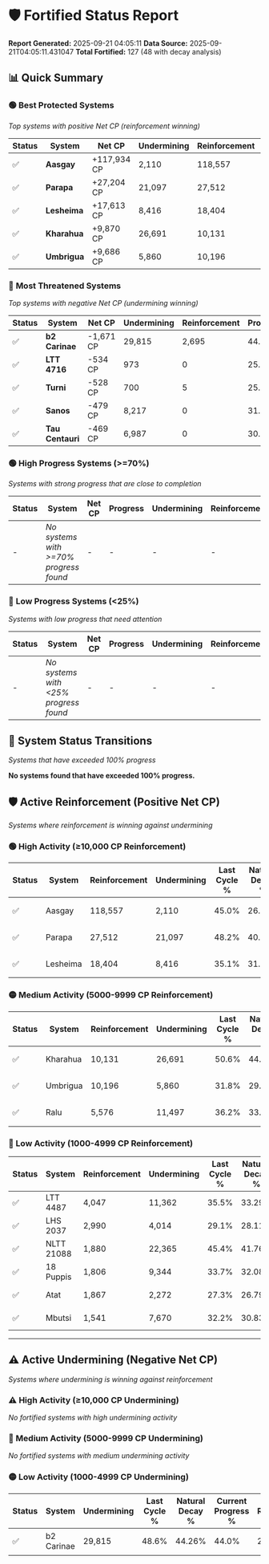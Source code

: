 # 🛡️ Fortified Status Report

**Report Generated:** 2025-09-21 04:05:11
**Data Source:** 2025-09-21T04:05:11.431047
**Total Fortified:** 127 (48 with decay analysis)

## 📊 Quick Summary

### 🟢 **Best Protected Systems**
*Top systems with positive Net CP (reinforcement winning)*

| Status | System | Net CP | Undermining | Reinforcement | Progress |
|--------|--------|--------|-------------|---------------|----------|
| ✅ | **Aasgay** | +117,934 CP | 2,110 | 118,557 | 44.7% |
| ✅ | **Parapa** | +27,204 CP | 21,097 | 27,512 | 45.0% |
| ✅ | **Lesheima** | +17,613 CP | 8,416 | 18,404 | 33.8% |
| ✅ | **Kharahua** | +9,870 CP | 26,691 | 10,131 | 46.5% |
| ✅ | **Umbrigua** | +9,686 CP | 5,860 | 10,196 | 30.9% |

### 🔴 **Most Threatened Systems**
*Top systems with negative Net CP (undermining winning)*

| Status | System | Net CP | Undermining | Reinforcement | Progress |
|--------|--------|--------|-------------|---------------|----------|
| ✅ | **b2 Carinae** | -1,671 CP | 29,815 | 2,695 | 44.0% |
| ✅ | **LTT 4716** | -534 CP | 973 | 0 | 25.7% |
| ✅ | **Turni** | -528 CP | 700 | 5 | 25.5% |
| ✅ | **Sanos** | -479 CP | 8,217 | 0 | 31.1% |
| ✅ | **Tau Centauri** | -469 CP | 6,987 | 0 | 30.2% |

### 🟢 **High Progress Systems (>=70%)**
*Systems with strong progress that are close to completion*

| Status | System | Net CP | Progress | Undermining | Reinforcement |
|--------|--------|--------|----------|-------------|---------------|
| - | *No systems with >=70% progress found* | - | - | - | - |

### 🔴 **Low Progress Systems (<25%)**
*Systems with low progress that need attention*

| Status | System | Net CP | Progress | Undermining | Reinforcement |
|--------|--------|--------|----------|-------------|---------------|
| - | *No systems with <25% progress found* | - | - | - | - |
## 🔄 System Status Transitions
*Systems that have exceeded 100% progress*

**No systems found that have exceeded 100% progress.**

## 🛡️ Active Reinforcement (Positive Net CP)
*Systems where reinforcement is winning against undermining*

### 🟢 High Activity (≥10,000 CP Reinforcement)

| Status | System | Reinforcement | Undermining | Last Cycle % | Natural Decay % | Current Progress % | Current CP | Net CP | Activity |
|--------|--------|---------------|-------------|--------------|-----------------|-------------------|------------|--------|----------|
| ✅ | Aasgay | 118,557 | 2,110 | 45.0% | 26.56% | 44.7% | 290,550 | +117,934 | 🟢 High Reinforcement |
| ✅ | Parapa | 27,512 | 21,097 | 48.2% | 40.81% | 45.0% | 292,500 | +27,204 | 🟢 High Reinforcement |
| ✅ | Lesheima | 18,404 | 8,416 | 35.1% | 31.09% | 33.8% | 219,699 | +17,613 | 🟢 High Reinforcement |

### 🟡 Medium Activity (5000-9999 CP Reinforcement)

| Status | System | Reinforcement | Undermining | Last Cycle % | Natural Decay % | Current Progress % | Current CP | Net CP | Activity |
|--------|--------|---------------|-------------|--------------|-----------------|-------------------|------------|--------|----------|
| ✅ | Kharahua | 10,131 | 26,691 | 50.6% | 44.98% | 46.5% | 302,250 | +9,870 | 🟡 Medium Reinforcement |
| ✅ | Umbrigua | 10,196 | 5,860 | 31.8% | 29.41% | 30.9% | 200,850 | +9,686 | 🟡 Medium Reinforcement |
| ✅ | Ralu | 5,576 | 11,497 | 36.2% | 33.61% | 34.4% | 223,599 | +5,118 | 🟡 Medium Reinforcement |

### 🔴 Low Activity (1000-4999 CP Reinforcement)

| Status | System | Reinforcement | Undermining | Last Cycle % | Natural Decay % | Current Progress % | Current CP | Net CP | Activity |
|--------|--------|---------------|-------------|--------------|-----------------|-------------------|------------|--------|----------|
| ✅ | LTT 4487 | 4,047 | 11,362 | 35.5% | 33.29% | 33.8% | 219,699 | +3,292 | 🔵 Low Reinforcement |
| ✅ | LHS 2037 | 2,990 | 4,014 | 29.1% | 28.11% | 28.5% | 185,249 | +2,561 | 🔵 Low Reinforcement |
| ✅ | NLTT 21088 | 1,880 | 22,365 | 45.4% | 41.76% | 42.0% | 273,000 | +1,580 | 🔵 Low Reinforcement |
| ✅ | 18 Puppis | 1,806 | 9,344 | 33.7% | 32.08% | 32.3% | 209,949 | +1,427 | 🔵 Low Reinforcement |
| ✅ | Atat | 1,867 | 2,272 | 27.3% | 26.79% | 27.0% | 175,500 | +1,393 | 🔵 Low Reinforcement |
| ✅ | Mbutsi | 1,541 | 7,670 | 32.2% | 30.83% | 31.0% | 201,500 | +1,137 | 🔵 Low Reinforcement |


---

## ⚠️ Active Undermining (Negative Net CP)
*Systems where undermining is winning against reinforcement*

### ⚠️ High Activity (≥10,000 CP Undermining)

*No fortified systems with high undermining activity*

### 🔶 Medium Activity (5000-9999 CP Undermining)

*No fortified systems with medium undermining activity*

### 🟡 Low Activity (1000-4999 CP Undermining)

| Status | System | Undermining | Last Cycle % | Natural Decay % | Current Progress % | Reinforcement | Current CP | Net CP | Activity |
|--------|--------|-------------|--------------|-----------------|-------------------|---------------|------------|--------|----------|
| ✅ | b2 Carinae | 29,815 | 48.6% | 44.26% | 44.0% | 2,695 | 286,000 | -1,671 | 🟡 Low Undermining |
